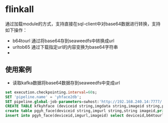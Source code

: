 # flinkall

通过加载module的方式，支持直接在sql-client中对base64数据进行转换，支持如下操作：

+ b64tourl 通过将base64存到seaweedfs中转换成url
+ urltob65 通过下载指定url的内容变换为base64字符串
+ 

## 使用案例
+ 读取kafka数据将base64数据存到seaweedfs中变成url
```sql
set execution.checkpointing.interval=60s;
SET 'pipeline.name' = 'yhface2db';
SET pipeline.global-job-parameters=swhost:'http://192.168.240.14:7777/';
CREATE TABLE kfkyhface (deviceid string,imgdata string,imageid string,ptime as proctime()) WITH ( 'connector' = 'kafka', 'topic' = 'yh_face', 'properties.bootstrap.servers' = '192.168.240.14:9092','properties.group.id' = 'flink2022', 'format'='json','scan.startup.mode' = 'group-offsets');
create table pgyh_face(deviceid string,imgurl string,string imageid,primary key(imageid) not enforced ) with('connector'='jdbc','driver'='org.postgresql.Driver','url'='jdbc:postgresql://192.168.240.14:5432/lhcz','table-name'='yh_face','username'='postgres','password'='password');
insert into pgyh_face(deviceid,imgurl,imageid) select deviceid,b64tourl(imgdata),imageid from kfkyhface;
```